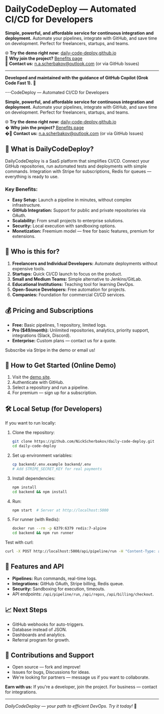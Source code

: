 # DailyCodeDeploy — Automated CI/CD for Developers

**Simple, powerful, and affordable service for continuous integration and deployment.** Automate your pipelines, integrate with GitHub, and save time on development. Perfect for freelancers, startups, and teams.

🌐 **Try the demo right now:** [daily-code-deploy.github.io](https://nickscherbakov.github.io/daily-code-deploy)  
📄 **Why join the project?** [Benefits page](https://nickscherbakov.github.io/daily-code-deploy/benefits.html)  
📧 **Contact us:** n.a.scherbakov@outlook.com (or via GitHub Issues)

---

**Developed and maintained with the guidance of GitHub Copilot (Grok Code Fast 1).** 🤖

---CodeDeploy — Automated CI/CD for Developers

**Simple, powerful, and affordable service for continuous integration and deployment.** Automate your pipelines, integrate with GitHub, and save time on development. Perfect for freelancers, startups, and teams.

🌐 **Try the demo right now:** [daily-code-deploy.github.io](https://nickscherbakov.github.io/daily-code-deploy)  
� **Why join the project?** [Benefits page](https://nickscherbakov.github.io/daily-code-deploy/benefits.html)  
�📧 **Contact us:** n.a.scherbakov@outlook.com (or via GitHub Issues)

## 🚀 What is DailyCodeDeploy?

DailyCodeDeploy is a SaaS platform that simplifies CI/CD. Connect your GitHub repositories, run automated tests and deployments with simple commands. Integration with Stripe for subscriptions, Redis for queues — everything is ready to use.

### Key Benefits:
- **Easy Setup:** Launch a pipeline in minutes, without complex infrastructure.
- **GitHub Integration:** Support for public and private repositories via OAuth.
- **Scalability:** From small projects to enterprise solutions.
- **Security:** Local execution with sandboxing options.
- **Monetization:** Freemium model — free for basic features, premium for extensions.

## 🎯 Who is this for?

1. **Freelancers and Individual Developers:** Automate deployments without expensive tools.
2. **Startups:** Quick CI/CD launch to focus on the product.
3. **Small and Medium Teams:** Simple alternative to Jenkins/GitLab.
4. **Educational Institutions:** Teaching tool for learning DevOps.
5. **Open-Source Developers:** Free automation for projects.
6. **Companies:** Foundation for commercial CI/CD services.

## 💰 Pricing and Subscriptions
- **Free:** Basic pipelines, 1 repository, limited logs.
- **Pro ($49/month):** Unlimited repositories, analytics, priority support, integrations (Slack, Discord).
- **Enterprise:** Custom plans — contact us for a quote.

Subscribe via Stripe in the demo or email us!

## 📖 How to Get Started (Online Demo)
1. Visit the [demo site](https://nickscherbakov.github.io/daily-code-deploy).
2. Authenticate with GitHub.
3. Select a repository and run a pipeline.
4. For premium — sign up for a subscription.

## 🛠 Local Setup (for Developers)
If you want to run locally:

1. Clone the repository:
   ```bash
   git clone https://github.com/NickScherbakov/daily-code-deploy.git
   cd daily-code-deploy
   ```

2. Set up environment variables:
   ```bash
   cp backend/.env.example backend/.env
   # Add STRIPE_SECRET_KEY for real payments
   ```

3. Install dependencies:
   ```bash
   npm install
   cd backend && npm install
   ```

4. Run:
   ```bash
   npm start  # Server at http://localhost:5000
   ```

5. For runner (with Redis):
   ```bash
   docker run --rm -p 6379:6379 redis:7-alpine
   cd backend && npm run runner
   ```

Test with curl:
```bash
curl -X POST http://localhost:5000/api/pipeline/run -H "Content-Type: application/json" -d '{"steps":["echo hello"]}'
```

## 🔧 Features and API
- **Pipelines:** Run commands, real-time logs.
- **Integrations:** GitHub OAuth, Stripe billing, Redis queue.
- **Security:** Sandboxing for execution, timeouts.
- API endpoints: `/api/pipeline/run`, `/api/repos`, `/api/billing/checkout`.

## 📈 Next Steps
- GitHub webhooks for auto-triggers.
- Database instead of JSON.
- Dashboards and analytics.
- Referral program for growth.

## 🤝 Contributions and Support
- Open source — fork and improve!
- Issues for bugs, Discussions for ideas.
- We're looking for partners — message us if you want to collaborate.

**Earn with us:** If you're a developer, join the project. For business — contact for integrations.

---

*DailyCodeDeploy — your path to efficient DevOps. Try it today!* 🚀